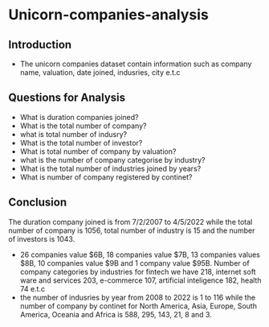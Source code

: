 # Unicorn-companies-analysis
## Introduction
- The unicorn companies dataset contain information such as company name, valuation, date joined, indusries, city e.t.c
## Questions for Analysis
- What is duration companies joined?
- What is the total number of company?
- what is total number of indusry?
- What is the total number of investor?
- What is total number of company by valuation?
- what is the number of company categorise by industry?
- What is the total number of industries joined by years?
- What is number of company registered by continet?
## Conclusion
The duration company joined is from 7/2/2007 to 4/5/2022 while the total number of company is 1056, total number of industry is 15 and the number of investors is 1043.
- 26 companies value $6B, 18 companies value $7B, 13 companies values $8B, 10 companies value $9B and 1 company value $95B.
Number of company categories by industries for fintech we have 218, internet soft ware and services 203, e-commerce 107, artificial inteligence 182, health 74 e.t.c
- the number of indusries by year from 2008 to 2022 is 1 to 116 while the number of company by continet for North America, Asia, Europe, South America, Oceania and Africa is 588, 295, 143, 21, 8 and 3.

